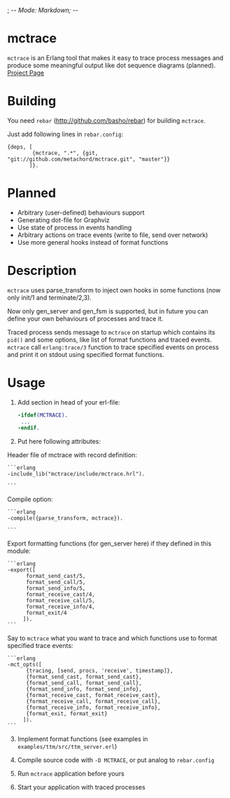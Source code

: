 ; -*- Mode: Markdown; -*-

# mctrace

`mctrace` is an Erlang tool that makes it easy to trace process messages
and produce some meaningful output like dot sequence diagrams (planned).
[Project Page](https://github.com/metachord/mctrace)

# Building

You need `rebar` (http://github.com/basho/rebar) for
building `mctrace`.

Just add following lines in `rebar.config`:

    {deps, [
            {mctrace, ".*", {git, "git://github.com/metachord/mctrace.git", "master"}}
           ]}.

# Planned

 * Arbitrary (user-defined) behaviours support
 * Generating dot-file for Graphviz
 * Use state of process in events handling
 * Arbitrary actions on trace events (write to file, send over network)
 * Use more general hooks instead of format functions

# Description

`mctrace` uses parse_transform to inject own hooks in some functions
(now only init/1 and terminate/2,3).

Now only gen_server and gen_fsm is supported, but in future you can
define your own behaviours of processes and trace it.

Traced process sends message to `mctrace` on startup which contains its `pid()`
and some options, like list of format functions and traced events.
`mctrace` call `erlang:trace/3` function to trace specified events on process
and print it on stdout using specified format functions.

# Usage

 1. Add section in head of your erl-file:


    ```erlang
    -ifdef(MCTRACE).
     ...
    -endif.
    ```

 2. Put here following attributes:

   Header file of mctrace with record definition:

    ```erlang
    -include_lib("mctrace/include/mctrace.hrl").

    ```

   Compile option:

    ```erlang
    -compile({parse_transform, mctrace}).

    ```

   Export formatting functions (for gen_server here) if they defined
   in this module:

    ```erlang
    -export([
          format_send_cast/5,
          format_send_call/5,
          format_send_info/5,
          format_receive_cast/4,
          format_receive_call/5,
          format_receive_info/4,
          format_exit/4
         ]).
    ```

   Say to `mctrace` what you want to trace and which functions use to
   format specified trace events:

    ```erlang
    -mct_opts([
          {tracing, [send, procs, 'receive', timestamp]},
          {format_send_cast, format_send_cast},
          {format_send_call, format_send_call},
          {format_send_info, format_send_info},
          {format_receive_cast, format_receive_cast},
          {format_receive_call, format_receive_call},
          {format_receive_info, format_receive_info},
          {format_exit, format_exit}
         ]).
    ```

 3. Implement format functions (see examples in `examples/ttm/src/ttm_server.erl`)

 3. Compile source code with `-D MCTRACE`, or put analog to `rebar.config`

 4. Run `mctrace` application before yours

 5. Start your application with traced processes

